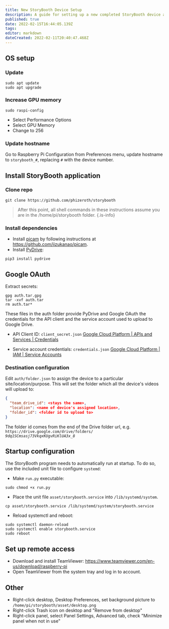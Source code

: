 ```yaml
---
title: New StoryBooth Device Setup
description: A guide for setting up a new completed StoryBooth device after first powering it on
published: true
date: 2022-02-15T16:44:05.139Z
tags: 
editor: markdown
dateCreated: 2022-02-11T20:40:47.468Z
---
```


## OS setup

### Update
```shell
sudo apt update
sudo apt upgrade
```

### Increase GPU memory
```shell
sudo raspi-config
```
- Select Performance Options
- Select GPU Memory
- Change to 256

### Update hostname
Go to Raspberry Pi Configuration from Preferences menu, update hostname to `storybooth_#`, replacing `#` with the device number.

## Install StoryBooth application

### Clone repo
```shell
git clone https://github.com/phizeroth/storybooth
```

> After this point, all shell commands in these instructions assume you are in the /home/pi/storybooth folder.
{.is-info}

### Install dependencies

* Install [picam](https://github.com/iizukanao/picam) by following instructions at https://github.com/iizukanao/picam.
* Install [PyDrive](https://pythonhosted.org/PyDrive/index.html):
```shell
pip3 install pydrive
```

## Google OAuth

Extract secrets:
```shell
gpg auth.tar.gpg
tar -xvf auth.tar
rm auth.tar*
```

These files in the auth folder provide PyDrive and Google OAuth the credentials for the API client and the service account used to upload to Google Drive. 

* API Client ID: `client_secret.json`
[Google Cloud Platform | APIs and Services | Credentials](https://console.developers.google.com/apis/credentials?project=story-booth)

* Service account credentials: `credentials.json`
[Google Cloud Platform | IAM | Service Accounts](https://console.cloud.google.com/iam-admin/serviceaccounts?project=story-booth&supportedpurview=project)

### Destination configuration
Edit `auth/folder.json` to assign the device to a particular site/location/purpose. This will set the folder which all the device's videos will upload to:
```json
{
  "team_drive_id": <stays the same>,
  "location": <name of device's assigned location>,
  "folder_id": <folder id to upload to>
}
```
The folder id comes from the end of the Drive folder url, e.g. `https://drive.google.com/drive/folders/` _`9dq1SCmsasj73VkqxKUgvRiKlUA3x_8`_


## Startup configuration
The StoryBooth program needs to automatically run at startup. To do so, use the included unit file to configure `systemd`:

* Make `run.py` executable:
```shell
sudo chmod +x run.py
```
* Place the unit file `asset/storybooth.service` into `/lib/systemd/system`.
```shell
cp asset/storybooth.service /lib/systemd/system/storybooth.service
```

* Reload systemctl and reboot:
```shell
sudo systemctl daemon-reload
sudo systemctl enable storybooth.service
sudo reboot
```

## Set up remote access
- Download and install TeamViewer:
https://www.teamviewer.com/en-us/download/raspberry-pi
- Open TeamViewer from the system tray and log in to account.

## Other
- Right-click desktop, Desktop Preferences, set background picture to `/home/pi/storybooth/asset/desktop.png`
- Right-click Trash icon on desktop and "Remove from desktop"
- Right-click panel, select Panel Settings, Advanced tab, check "Minimize panel when not in use"